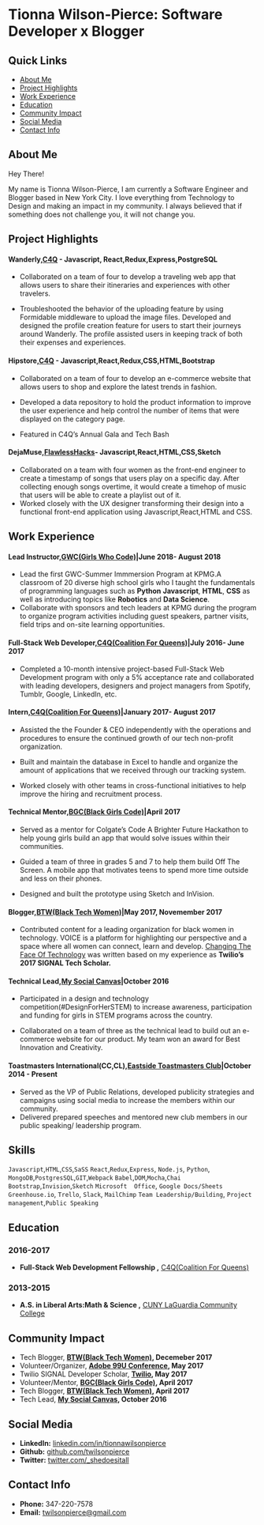 # Tionna Wilson-Pierce: Software Developer x Blogger 

## Quick Links 
* [About Me](#about-me)
* [Project Highlights](#projects)
* [Work Experience](#work-experience)
* [Education](#education)
* [Community Impact](#community-impact)
* [Social Media](#social-media) 
* [Contact Info](#contact-info)  


## About Me <a id ="about-me"></a>

Hey There! 

My name is Tionna Wilson-Pierce, I am currently a Software Engineer and Blogger based in New York City. I love everything from Technology to Design and making an impact in my community. I always believed that if something does not challenge you, it will not change you. 


## Project Highlights <a id ="projects"></a>

#### Wanderly,[C4Q](https://www.c4q.nyc/) - Javascript, React,Redux,Express,PostgreSQL 
* Collaborated on a team of four to develop a traveling web app that allows users to share their itineraries and experiences with other travelers. 

* Troubleshooted the behavior of the uploading feature by using Formidable middleware to upload the image files. 
Developed and designed the profile creation feature for users to start their journeys around Wanderly. The profile assisted users in keeping track of both their expenses and experiences.

#### Hipstore,[C4Q](https://www.c4q.nyc/) - Javascript,React,Redux,CSS,HTML,Bootstrap
* Collaborated on a team of four to develop an e-commerce website that allows users to shop and explore the latest trends in fashion.

* Developed a data repository to hold the product information to improve the user experience and help control the number of items that were displayed on the category page. 

* Featured in C4Q’s Annual Gala and Tech Bash


#### DejaMuse,[FlawlessHacks](http://flawlesshacks.com/)- Javascript,React,HTML,CSS,Sketch
 * Collaborated on a team with four women as the front-end engineer to create a timestamp of songs that users play on a specific day. After collecting enough songs overtime, it would create a timehop of music that users will be able to create a playlist out of it.
 * Worked closely with the UX designer transforming their design into a functional front-end application using Javascript,React,HTML and CSS. 

## Work Experience <a id ="work-experience"></a>

#### Lead Instructor,[GWC(Girls Who Code)](https://girlswhocode.com/)|June 2018- August 2018 
* Lead the first GWC-Summer Immmersion Program at KPMG.A classroom of 20 diverse high school girls who I taught the fundamentals of programming languages such as **Python** **Javascript**, **HTML**, **CSS** as well as introducing topics like **Robotics** and **Data Science**.
* Collaborate with sponsors and tech leaders at KPMG during the program to organize program activities including guest speakers, partner visits, field trips and on-site learning opportunities.

#### Full-Stack Web Developer,[C4Q(Coalition For Queens)](https://www.c4q.nyc/)|July 2016- June 2017 
* Completed a 10-month intensive project-based Full-Stack Web Development program with only a 5% acceptance rate and collaborated with leading developers, designers and project managers from Spotify, Tumblr, Google, LinkedIn, etc. 

#### Intern,[C4Q(Coalition For Queens)](https://www.c4q.nyc/)|January 2017- August 2017
* Assisted the the Founder & CEO independently with the operations and procedures to ensure the continued growth of our tech non-profit organization.

* Built and maintain the database in Excel to handle and organize the amount of applications that we received through our tracking system.

* Worked closely with other teams in cross-functional initiatives to help improve the hiring and recruitment process. 

####  Technical Mentor,[BGC(Black Girls Code)](http://www.blackgirlscode.com/)|April 2017
* Served as a mentor for Colgate’s Code A Brighter Future Hackathon to help young girls build an app that would solve issues within their communities. 

* Guided a team of three in grades 5 and 7 to help them build Off The Screen. A mobile app that motivates teens to spend more time outside and less on their phones. 

* Designed and built the prototype using Sketch and InVision.  

#### Blogger,[BTW(Black Tech Women)](http://blacktechwomen.strikingly.com/)|May 2017, Novemember 2017
* Contributed content for a leading organization for black women in technology. VOICE is a platform for highlighting our perspective and a space where all women can connect, learn and develop. <a href="https://medium.com/@BlackTechWomen/changing-the-face-of-technology-highlights-from-signal-333e686e2e98">Changing The Face Of Technology</a> was written based on my experience as **Twilio’s 2017 SIGNAL Tech Scholar.**

#### Technical Lead,[My Social Canvas](http://mysocialcanvas.com/)|October 2016
* Participated in a design and technology competition(#DesignForHerSTEM) to increase awareness, participation and funding for girls in STEM programs across the country.

* Collaborated on a team of three as the technical lead to build out an e-commerce website for our product.  My team won an award for Best Innovation and Creativity. 

#### Toastmasters International(CC,CL),[Eastside Toastmasters Club](https://www.toastmasters.org/)|October 2014 - Present 
* Served as the VP of Public Relations, developed publicity strategies and campaigns using social media to increase the members within our community.
* Delivered prepared speeches and mentored new club members in our public speaking/ leadership program.

## Skills 

`Javascript`,`HTML`,`CSS`,`SaSS`
`React`,`Redux`,`Express`, `Node.js`, `Python`,
`MongoDB`,`PostgresSQL`,`GIT`,`Webpack`
`Babel`,`DOM`,`Mocha`,`Chai`
`Bootstrap`,`Invision`,`Sketch`
`Microsoft  Office`, `Google Docs/Sheets`
`Greenhouse.io`, `Trello`, `Slack`, `MailChimp`
`Team Leadership/Building`, `Project management`,`Public Speaking` 


## Education <a id ="education"></a>

### 2016-2017
* **Full-Stack Web Development Fellowship ,** [C4Q(Coalition For Queens)](https://www.c4q.nyc/)

### 2013-2015
*  **A.S. in Liberal Arts:Math & Science ,** [CUNY LaGuardia Community College](https://www.laguardia.edu/home/Default.aspx)


## Community Impact <a id ="community-impact"></a>
 
* Tech Blogger, **[BTW(Black Tech Women)](https://medium.com/@BlackTechWomen/the-glow-up-advancing-to-senior-leadership-2b7966f0759e), Decemeber 2017**
* Volunteer/Organizer, **[Adobe 99U Conference](https://conference.99u.com/), May 2017**
* Twilio SIGNAL Developer Scholar, **[Twilio](https://signal.twilio.com/), May 2017**
* Volunteer/Mentor, **[BGC(Black Girls Code)](http://www.blackgirlscode.com/), April 2017**
* Tech Blogger, **[BTW(Black Tech Women)](https://medium.com/@BlackTechWomen/changing-the-face-of-technology-highlights-from-signal-333e686e2e98), April 2017**
* Tech Lead, **[My Social Canvas](http://mysocialcanvas.com/designhackathon/), October 2016**


## Social Media <a id ="social-media"></a>
* **LinkedIn:**  [linkedin.com/in/tionnawilsonpierce](https://www.linkedin.com/in/tionnawilsonpierce)
* **Github:**    [github.com/twilsonpierce](https://github.com/twilsonpierce)
* **Twitter:**   [twitter.com/_shedoesitall](https://twitter.com/_shedoesitall)


## Contact Info <a id ="contact-info"></a>
* **Phone:**  347-220-7578
* **Email:**  [twilsonpierce@gmail.com](twilsonpierce@gmail.com)


